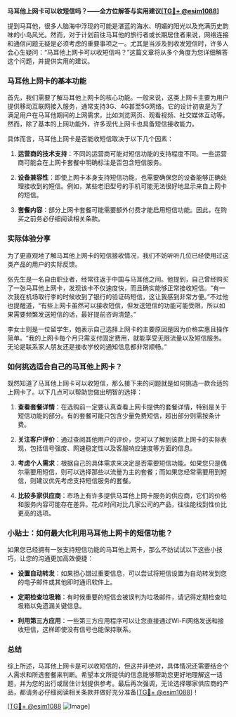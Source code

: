 **马耳他上网卡可以收短信吗？——全方位解答与实用建议[[TG💪+ @esim1088](https://t.me/s/esim1088)]**

提到马耳他，很多人脑海中浮现的可能是湛蓝的海水、明媚的阳光以及充满历史韵味的小岛风光。然而，对于计划前往马耳他的旅行者或长期居住者来说，网络连接和通信问题无疑是必须考虑的重要事项之一。尤其是当涉及到收发短信时，许多人会心生疑问：“马耳他上网卡可以收短信吗？”这篇文章将从多个角度为您详细解答这个问题，并提供实用的建议。

### 马耳他上网卡的基本功能

首先，我们需要了解马耳他上网卡的核心功能。一般来说，这类上网卡主要为用户提供移动互联网接入服务，通常支持3G、4G甚至5G网络。它的设计初衷是为了满足用户在马耳他期间的上网需求，比如浏览网页、观看视频、社交媒体互动等。然而，除了基本的上网功能外，许多现代上网卡也具备短信接收能力。

具体而言，马耳他上网卡是否能收短信取决于以下几个因素：

1. **运营商的技术支持**：不同的运营商可能对短信功能的支持程度不同。一些运营商可能会在上网卡套餐中明确标注是否包含短信服务。
   
2. **设备兼容性**：即使上网卡本身支持短信功能，也需要确保您的设备能够正确处理接收到的短信。例如，某些老旧型号的手机可能无法很好地显示来自上网卡的短信。

3. **套餐内容**：部分上网卡套餐可能需要额外付费才能启用短信功能。因此，在购买之前务必仔细阅读相关条款。

### 实际体验分享

为了更直观地了解马耳他上网卡的短信接收情况，我们不妨听听几位已经使用过这类产品的用户的实际反馈。

张先生是一名自由职业者，经常往返于中国与马耳他之间。他提到，自己曾经购买了一张马耳他上网卡，发现该卡不仅速度快，而且确实能够正常接收短信。“有一次我在机场取行李的时候收到了银行的验证码短信，这让我感到非常方便。”不过他也提醒道，“有些上网卡虽然可以接收短信，但发送短信的功能可能受限，所以如果需要频繁发送短信的话，最好提前咨询清楚。”

李女士则是一位留学生，她表示自己选择上网卡的主要原因是因为价格实惠且操作简单。“我的上网卡每个月只需支付固定费用，就能享受无限流量以及短信服务。无论是联系家人朋友还是接收学校的通知信息都非常顺畅。”

### 如何挑选适合自己的马耳他上网卡？

既然知道了马耳他上网卡可以收短信，那么接下来的问题就是如何挑选一款合适的上网卡了。以下几点可以帮助您做出明智的选择：

1. **查看套餐详情**：在选购前一定要认真查看上网卡提供的套餐详情，特别是关于短信功能的部分。有的套餐可能只包含少量免费短信，超出部分则需按条计费。

2. **关注客户评价**：通过查阅其他用户的评价，您可以了解到该款上网卡的实际表现，包括信号强度、网速稳定性以及客服响应速度等方面的信息。

3. **考虑个人需求**：根据自己的具体需求来决定是否需要短信功能。如果您只是偶尔需要用短信，则可以选择那些以流量为主的套餐；而如果您经常需要用到短信，则建议优先考虑支持短信服务的套餐。

4. **比较多家供应商**：市场上有许多提供马耳他上网卡服务的供应商，它们的价格和服务内容可能存在差异。花点时间对比几家公司的产品，往往能找到性价比更高的选项。

### 小贴士：如何最大化利用马耳他上网卡的短信功能？

如果您已经拥有一张支持短信功能的马耳他上网卡，那么不妨试试以下这些小技巧，让您的沟通更加高效便捷：

- **设置自动转发**：如果担心错过重要信息，可以尝试将短信设置为自动转发到您的电子邮件或其他即时通讯软件上。
  
- **定期检查垃圾箱**：有时候重要的短信会被误判为垃圾邮件，请记得定期检查垃圾箱以免遗漏关键信息。

- **利用第三方应用**：一些第三方应用程序可以让您直接通过Wi-Fi网络发送和接收短信，这样即使没有信号也能保持联系。

### 总结

综上所述，马耳他上网卡是可以收短信的，但这并非绝对，具体情况还需要结合个人需求和所选套餐来判断。希望本文所提供的信息能够帮助您更好地理解这一话题，并为您的出行或居住计划提供参考。最后再次强调，无论选择哪家供应商的产品，都请务必仔细阅读相关条款并做好充分准备[[TG💪+ @esim1088](https://t.me/s/esim1088)]！

[[TG💪+ @esim1088](https://t.me/s/esim1088) ![Image](https://i.postimg.cc/4NQfJmqS/Snipaste-2025-05-13-00-14-12.png)]